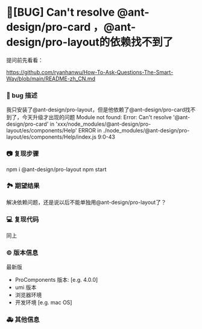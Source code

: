 # 🐛[BUG] Can't resolve @ant-design/pro-card ，@ant-design/pro-layout的依赖找不到了

提问前先看看：

https://github.com/ryanhanwu/How-To-Ask-Questions-The-Smart-Way/blob/main/README-zh_CN.md

### 🐛 bug 描述

我只安装了@ant-design/pro-layout，但是他依赖了@ant-design/pro-card找不到了，今天升级才出现的问题
Module not found: Error: Can't resolve '@ant-design/pro-card' in 'xxx/node_modules/@ant-design/pro-layout/es/components/Help'
ERROR in ./node_modules/@ant-design/pro-layout/es/components/Help/index.js 9:0-43

### 📷 复现步骤

npm i @ant-design/pro-layout
npm start

### 🏞 期望结果

解决依赖问题，还是说以后不能单独用@ant-design/pro-layout了？

### 💻 复现代码

同上

### © 版本信息

最新版

- ProComponents 版本: [e.g. 4.0.0]
- umi 版本
- 浏览器环境
- 开发环境 [e.g. mac OS]

### 🚑 其他信息

<!--
如截图等其他信息可以贴在这里
-->
